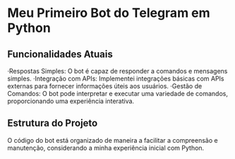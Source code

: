 # Meu Primeiro Bot do Telegram em Python

## Funcionalidades Atuais
&middot;Respostas Simples: O bot é capaz de responder a comandos e mensagens simples.
&middot;Integração com APIs: Implementei integrações básicas com APIs externas para fornecer informações úteis aos usuários.
&middot;Gestão de Comandos: O bot pode interpretar e executar uma variedade de comandos, proporcionando uma experiência interativa.

## Estrutura do Projeto
O código do bot está organizado de maneira a facilitar a compreensão e manutenção, considerando a minha experiência inicial com Python.
